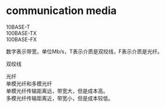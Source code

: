 # communication media  
  
10BASE-T  
100BASE-TX  
100BASE-FX  
  
数字表示带宽，单位Mb/s，T表示介质是双绞线，F表示介质是光纤。  
  

双绞线  
  
  
光纤  
单模光纤和多模光纤  
单模光纤传输距离远，带宽大，但是成本高。  
多模光纤传输距离近，带宽小，但是成本较低。  
